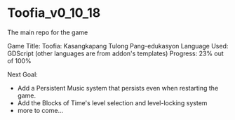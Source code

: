 # Toofia_v0_10_18
 The main repo for the game

Game Title: Toofia: Kasangkapang Tulong Pang-edukasyon
Language Used: GDScript (other languages are from addon's templates)
Progress: 23% out of 100%

Next Goal:
- Add a Persistent Music system that persists even when restarting the game.
- Add the Blocks of Time's level selection and level-locking system
- more to come... 
